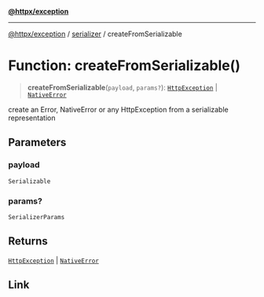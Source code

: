 [**@httpx/exception**](../../README.md)

***

[@httpx/exception](../../README.md) / [serializer](../README.md) / createFromSerializable

# Function: createFromSerializable()

> **createFromSerializable**(`payload`, `params?`): [`HttpException`](../../base/classes/HttpException.md) \| [`NativeError`](../type-aliases/NativeError.md)

create an Error, NativeError or any HttpException from a
serializable representation

## Parameters

### payload

`Serializable`

### params?

`SerializerParams`

## Returns

[`HttpException`](../../base/classes/HttpException.md) \| [`NativeError`](../type-aliases/NativeError.md)

## Link
